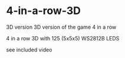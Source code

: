 # 4-in-a-row-3D
3D version 3D version of the game 4 in a row

4 in a row 3D with 125 (5x5x5) WS2812B LEDS

see included video
